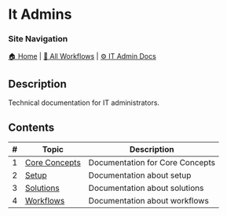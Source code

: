 <!-- description: Technical documentation for IT administrators. -->

# It Admins

### Site Navigation
[🏠 Home](../README.md) | [📂 All Workflows](../users/users.md) | [⚙ IT Admin Docs](../it-admins/README.md)

## Description
Technical documentation for IT administrators.

## Contents

| **#** | **Topic** | **Description** |
|---|---|---|
| 1 | [Core Concepts](core-concepts/) | Documentation for Core Concepts |
| 2 | [Setup](setup/) | Documentation about setup |
| 3 | [Solutions](solutions/) | Documentation about solutions |
| 4 | [Workflows](workflows/) | Documentation about workflows |